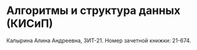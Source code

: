 # Алгоритмы и структура данных (КИСиП)
Капырина Алина Андреевна, ЗИТ-21.
Номер зачетной книжки: 21-674.
